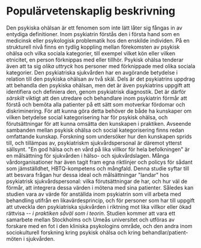 # Populärvetenskaplig beskrivning

Den psykiska ohälsan är ett fenomen som inte lätt låter sig fångas in av entydiga definitioner. Inom psykiatrin förstås den i första hand som en medicinsk eller psykologisk problematik hos den enskilde individen. På en strukturell nivå finns en tydlig koppling mellan förekomsten av psykisk ohälsa och vilka sociala kategorier, till exempel vilket kön eller vilken etnicitet, en person förknippas med eller tillhör. Psykisk ohälsa tenderar även att ta sig *olika uttryck* hos personer med förknippade med olika sociala kategorier. Den psykiatriska sjukvården har en avgörande betydelse i relation till den psykiska ohälsan av två skäl. Dels är det psykiatrins uppdrag att behandla den psykiska ohälsan, men det är även psykiatrins uppgift att identifiera och definiera den, genom psykiatrisk diagnostik. Det är därför *särskilt* viktigt att den utredare och behandlare inom psykiatrin förmår att förstå och bemöta alla patienter på ett sätt som motverkar fördomar och diskriminering. För att kunna göra detta behöver de både ha kunskaper om vilken betydelse social kategorisering har för psykisk ohälsa, och förutsättningar för att kunna omsätta den kunskapen i praktiken. Avseende sambanden mellan psykisk ohälsa och social kategorisering finns redan omfattande kunskap. Forskning som undersöker hur den kunskapen sprids till, och tillämpas av, psykiatriskm sjukvårdspersonal är däremot ytterst sällsynt. "En god hälsa och en vård på lika villkor för hela befolkningen" är en målsättning för sjukvården i hälso- och sjukvårdslagen. Många vårdorganisationer har även tagit fram egna riktlinjer och policys för sådant som jämställdhet, HBTQ-kompetens och mångfald. Denna studie syftar till att besvara frågan hur dessa ideal och målsättningar "landar" hos psykiatrisk sjukvårdspersonal: vilka förutsättningar de har, och hur väl de förmår, att integrera dessa värden i mötena med sina patienter. Således kan studien vara av värde för anställda inom psykiatrin som vill arbeta med behandling utifrån en likavärdesprincip, och för personer som har till uppgift att utveckla den psykiatriska sjukvården i riktning mot lika villkor eller ökad rättvisa -- *i praktiken såväl som i teorin*. Studien kommer att vara ett samarbete mellan Stockholms och Umeås universitet och utföras av forskare med en fot i den kliniska psykologins område, och den andra inom sociokulturell forskning kring psykisk ohälsa och kring behandlar/patient-möten i sjukvården.
